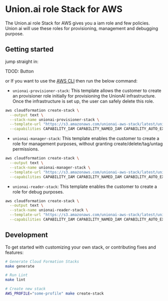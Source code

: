 # Union.ai role Stack for AWS

The Union.ai role Stack for AWS gives you a iam role and few policies. Union ai will use these roles for provisioning, management and debugging purpose.

## Getting started

jump straight in:

TDOD: Button

or If you want to use the [AWS CLI](https://aws.amazon.com/cli/)  then run the below command:

- `unionai-provisioner-stack`: This template allows the customer to create an provisioner role initially for provisioning the UnionAI infrastructure. Once the infrastructure is set up, the user can safely delete this role.
```bash
aws cloudformation create-stack \
  --output text \
  --stack-name unionai-provisioner-stack \
  --template-url "https://s3.amazonaws.com/unionai-aws-stack/latest/unionai-provisioner-stack.yml" \
  --capabilities CAPABILITY_IAM CAPABILITY_NAMED_IAM CAPABILITY_AUTO_EXPAND
```

- `unionai-manager-stack`: This template enables the customer to create a role for management purposes, without granting create/delete/tag/untag permissions.
```bash
aws cloudformation create-stack \
  --output text \
  --stack-name unionai-manager-stack \
  --template-url "https://s3.amazonaws.com/unionai-aws-stack/latest/unionai-manager-stack.yml" \
  --capabilities CAPABILITY_IAM CAPABILITY_NAMED_IAM CAPABILITY_AUTO_EXPAND
```

- `unionai-reader-stack`: This template enables the customer to create a role for debug purposes.

```bash
aws cloudformation create-stack \
  --output text \
  --stack-name unionai-reader-stack \
  --template-url "https://s3.amazonaws.com/unionai-aws-stack/latest/unionai-reader-stack.yml" \
  --capabilities CAPABILITY_IAM CAPABILITY_NAMED_IAM CAPABILITY_AUTO_EXPAND
```

## Development
To get started with customizing your own stack, or contributing fixes and features:

```bash
# Generate Cloud Formation Stacks
make generate

# Run Lint
make lint

# Create new stack
AWS_PROFILE="some-profile" make create-stack
```
